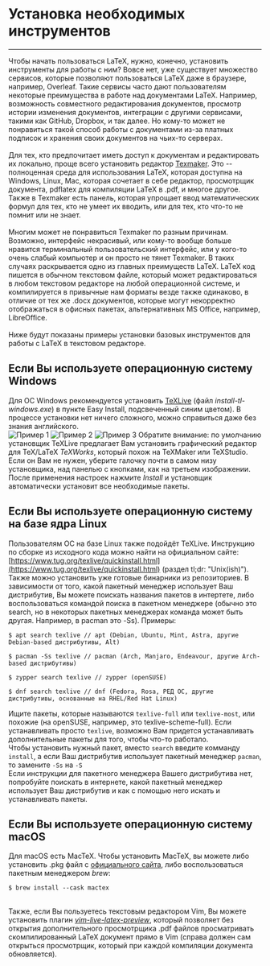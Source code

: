 # Установка необходимых инструментов
---
Чтобы начать пользоваться LaTeX, нужно, конечно, установить инструменты для работы с ним? Вовсе нет, уже существует множество сервисов, которые позволяют пользоваться LaTeX даже в браузере, например, Overleaf. Такие сервисы часто дают пользователям некоторые преимущества в работе над документами LaTeX. Например, возможность совместного редактирования документов, просмотр истории изменения документов, интеграции с другими сервисами, такими как GitHub, Dropbox, и так далее. Но кому-то может не понравиться такой способ работы с документами из-за платных подписок и хранения своих документов на чьих-то серверах.\
\
Для тех, кто предпочитает иметь доступ к документам и редактировать их локально, проще всего установить редактор [Texmaker](https://www.xm1math.net/texmaker/). Это -- полноценная среда для использования LaTeX, которая доступна на Windows, Linux, Mac, которая сочетает в себе редактор, просмотрщик документа, pdflatex для компиляции LaTeX в .pdf, и многое другое. Также в Texmaker есть панель, которая упрощает ввод математических формул для тех, кто не умеет их вводить, или для тех, кто что-то не помнит или не знает.\
\
Многим может не понравиться Texmaker по разным причинам. Возможно, интерфейс некрасивый, или кому-то вообще больше нравится терминальный пользовательский интерфейс, или у кого-то очень слабый компьютер и он просто не тянет Texmaker. В таких случаях раскрывается одно из главных преимуществ LaTeX. LaTeX код пишется в обычном текстовом файле, который может редактироваться в любом текстовом редакторе на любой операционной системе, и компилируется в привычные нам форматы везде также одинаково, в отличие от тех же .docx документов, которые могут некорректно отображаться в офисных пакетах, альтернативных MS Office, например, LibreOffice.\
\
Ниже будут показаны примеры установки базовых инструментов для работы с LaTeX в текстовом редакторе.
## Если Вы используете операционную систему Windows
Для ОС Windows рекомендуется установить [TeXLive](https://www.tug.org/texlive/windows.html) (файл _install-tl-windows.exe_) в пункте Easy Install, подсвеченный синим цветом). В процессе установки нет ничего сложного, можно справиться даже без знания английского.\
![Пример 1](/examples/1_1.png)
![Пример 2](/examples/1_2.png)
![Пример 3](/examples/1_3.png)
Обратите внимание: по умолчанию установщик TeXLive предлагает Вам установить графический редактор для TeX/LaTeX _TeXWorks_, который похож на TeXMaker или TeXStudio. Если он Вам не нужен, уберите галочку почти в самом низу установщика, над панелью с кнопками, как на третьем изображении.\
После применения настроек нажмите _Install_ и установщик автоматически установит все необходимые пакеты.
## Если Вы используете операционную систему на базе ядра Linux
Пользователям ОС на базе Linux также подойдёт TeXLive. Инструкцию по сборке из исходного кода можно найти на официальном сайте: [https://www.tug.org/texlive/quickinstall.html](https://www.tug.org/texlive/quickinstall.html) (раздел tl;dr: "Unix(ish)"). Также можно установить уже готовые бинарники из репозиториев. В зависимости от того, какой пакетный менеджер использует Ваш дистрибутив, Вы можете поискать названия пакетов в интертете, либо воспользоваться командой поиска в пакетном менеджере (обычно это search, но в некоторых пакетных менеджерах команда может быть другая. Например, в pacman это -Ss). Примеры:
```
$ apt search texlive // apt (Debian, Ubuntu, Mint, Astra, другие Debian-based дистрибутивы, Alt)
```
```
$ pacman -Ss texlive // pacman (Arch, Manjaro, Endeavour, другие Arch-based дистрибутивы)
```
```
$ zypper search texlive // zypper (openSUSE)
```
```
$ dnf search texlive // dnf (Fedora, Rosa, РЕД ОС, другие дистрибутивы, основанные на RHEL/Red Hat Linux)
```
Ищите пакеты, которые называются `texlive-full` или `texlive-most`, или похожие (на openSUSE, например, это texlive-scheme-full). Если устанавливать просто `texlive`, возможно Вам придется устанавливать дополнительные пакеты для того, чтобы что-то работало.\
Чтобы установить нужный пакет, вместо `search` введите комманду `install`, а если Ваш дистрибутив использует пакетный менеджер `pacman`, то замените `-Ss` на `-S`\
Если инструкции для пакетного менеджера Вашего дистрибутива нет, попробуйте поискать в интернете, какой пакетный менеджер использует Ваш дистрибутив и как с помощью него искать и устанавливать пакеты.
## Если Вы используете операционную систему macOS
Для macOS есть MacTeX. Чтобы установить MacTeX, вы можете либо установить .pkg файл с [официального сайта](https://www.tug.org/mactex/mactex-download.html), либо воспользоваться пакетным менеджером _brew_:
```
$ brew install --cask mactex
```
\
Также, если Вы пользуетесь текстовым редактором Vim, Вы можете установить плагин [_vim-live-latex-preview_](https://github.com/ying17zi/vim-live-latex-preview), который позволяет без открытия дополнительного просмотрщика .pdf файлов просматривать скомпилированный LaTeX документ прямо в Vim (справа должен сам открыться просмотрщик, который при каждой компиляции документа обновляется). 
